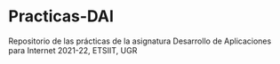 # Practicas-DAI
Repositorio de las prácticas de la asignatura Desarrollo de Aplicaciones para Internet 2021-22, ETSIIT, UGR
